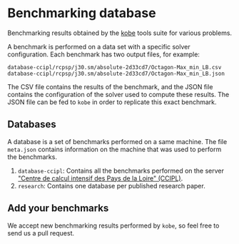 # Benchmarking database

Benchmarking results obtained by the [kobe](https://github.com/ptal/kobe) tools suite for various problems.

A benchmark is performed on a data set with a specific solver configuration.
Each benchmark has two output files, for example:

```
database-ccipl/rcpsp/j30.sm/absolute-2d33cd7/Octagon-Max_min_LB.csv
database-ccipl/rcpsp/j30.sm/absolute-2d33cd7/Octagon-Max_min_LB.json
```

The CSV file contains the results of the benchmark, and the JSON file contains the configuration of the solver used to compute these results.
The JSON file can be fed to `kobe` in order to replicate this exact benchmark.

## Databases

A database is a set of benchmarks performed on a same machine.
The file `meta.json` contains information on the machine that was used to perform the benchmarks.

1. `database-ccipl`: Contains all the benchmarks performed on the server ["Centre de calcul intensif des Pays de la Loire" (CCIPL)](https://ccipl.univ-nantes.fr/).
2. `research`: Contains one database per published research paper.

## Add your benchmarks

We accept new benchmarking results performed by `kobe`, so feel free to send us a pull request.
